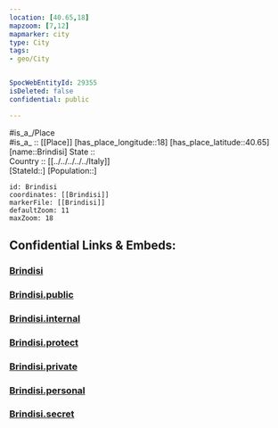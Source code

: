 ```yaml
---
location: [40.65,18] 
mapzoom: [7,12] 
mapmarker: city 
type: City
tags:
- geo/City


SpocWebEntityId: 29355
isDeleted: false
confidential: public

---
```

#is_a_/Place  
#is_a_ :: [[Place]] 
[has_place_longitude::18] 
[has_place_latitude::40.65] 
[name::Brindisi] 
State ::  
Country :: [[../../../../../Italy]]  
[StateId::] 
[Population::] 



```leaflet
id: Brindisi
coordinates: [[Brindisi]] 
markerFile: [[Brindisi]] 
defaultZoom: 11 
maxZoom: 18
```


## Confidential Links & Embeds: 

### [Brindisi](/_Standards/Earth/Continent/Europe/Europe~South/Italy/regions~Italy/Apulia/Brindisi.Province/City/Brindisi.md) 

### [Brindisi.public](/_public/Earth/Continent/Europe/Europe~South/Italy/regions~Italy/Apulia/Brindisi.Province/City/Brindisi.public.md) 

### [Brindisi.internal](/_internal/Earth/Continent/Europe/Europe~South/Italy/regions~Italy/Apulia/Brindisi.Province/City/Brindisi.internal.md) 

### [Brindisi.protect](/_protect/Earth/Continent/Europe/Europe~South/Italy/regions~Italy/Apulia/Brindisi.Province/City/Brindisi.protect.md) 

### [Brindisi.private](/_private/Earth/Continent/Europe/Europe~South/Italy/regions~Italy/Apulia/Brindisi.Province/City/Brindisi.private.md) 

### [Brindisi.personal](/_personal/Earth/Continent/Europe/Europe~South/Italy/regions~Italy/Apulia/Brindisi.Province/City/Brindisi.personal.md) 

### [Brindisi.secret](/_secret/Earth/Continent/Europe/Europe~South/Italy/regions~Italy/Apulia/Brindisi.Province/City/Brindisi.secret.md)

